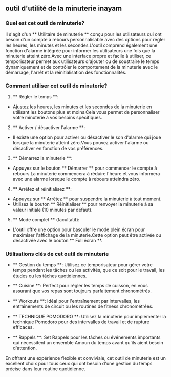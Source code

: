 ## outil d'utilité de la minuterie inayam

### Quel est cet outil de minuterie?

Il s'agit d'un ** Utilitaire de minuterie ** conçu pour les utilisateurs qui ont besoin d'un compte à rebours personnalisable avec des options pour régler les heures, les minutes et les secondes.L'outil comprend également une fonction d'alarme intégrée pour informer les utilisateurs une fois que la minuterie atteint zéro.Avec une interface propre et facile à utiliser, ce temporisateur permet aux utilisateurs d'ajouter ou de soustraire le temps dynamiquement et de contrôler le comportement de la minuterie avec le démarrage, l'arrêt et la réinitialisation des fonctionnalités.

### Comment utiliser cet outil de minuterie?

1. ** Régler le temps **:
- Ajustez les heures, les minutes et les secondes de la minuterie en utilisant les boutons plus et moins.Cela vous permet de personnaliser votre minuterie à vos besoins spécifiques.

2. ** Activer / désactiver l'alarme **:
- Il existe une option pour activer ou désactiver le son d'alarme qui joue lorsque la minuterie atteint zéro.Vous pouvez activer l'alarme ou désactiver en fonction de vos préférences.

3. ** Démarrez la minuterie **:
- Appuyez sur le bouton ** Démarrer ** pour commencer le compte à rebours.La minuterie commencera à réduire l'heure et vous informera avec une alarme lorsque le compte à rebours atteindra zéro.

4. ** Arrêtez et réinitialisez **:
- Appuyez sur ** Arrêtez ** pour suspendre la minuterie à tout moment.
- Utilisez le bouton ** Réinitialiser ** pour renvoyer la minuterie à sa valeur initiale (10 minutes par défaut).

5. ** Mode complet ** (facultatif):
- L'outil offre une option pour basculer le mode plein écran pour maximiser l'affichage de la minuterie.Cette option peut être activée ou désactivée avec le bouton ** Full écran **.

### Utilisations clés de cet outil de minuterie

- ** Gestion du temps **: Utilisez ce temporisateur pour gérer votre temps pendant les tâches ou les activités, que ce soit pour le travail, les études ou les tâches quotidiennes.

- ** Cuisine **: Perfect pour régler les temps de cuisson, en vous assurant que vos repas sont toujours parfaitement chronométrés.

- ** Workouts **: Idéal pour l'entraînement par intervalles, les entraînements de circuit ou les routines de fitness chronométrées.

- ** TECHNIQUE POMODORO **: Utilisez la minuterie pour implémenter la technique Pomodoro pour des intervalles de travail et de rupture efficaces.

- ** Rappels **: Set Rappels pour les tâches ou événements importants qui nécessitent un ensemble Amoun du temps avant qu'ils aient besoin d'attention.

En offrant une expérience flexible et conviviale, cet outil de minuterie est un excellent choix pour tous ceux qui ont besoin d'une gestion du temps précise dans leur routine quotidienne.